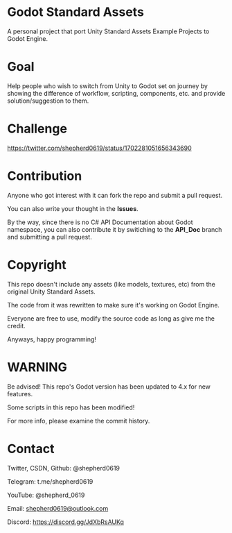 # Godot Standard Assets
A personal project that port Unity Standard Assets Example Projects to Godot Engine.

# Goal
Help people who wish to switch from Unity to Godot set on journey by showing the difference of workflow, scripting, components, etc. and provide solution/suggestion to them.

# Challenge
https://twitter.com/shepherd0619/status/1702281051656343690

# Contribution
Anyone who got interest with it can fork the repo and submit a pull request.

You can also write your thought in the **Issues**.

By the way, since there is no C# API Documentation about Godot namespace, you can also contribute it by switiching to the **API_Doc** branch and submitting a pull request.

# Copyright
This repo doesn't include any assets (like models, textures, etc) from the original Unity Standard Assets.

The code from it was rewritten to make sure it's working on Godot Engine.

Everyone are free to use, modify the source code as long as give me the credit.

Anyways, happy programming!

# WARNING
Be advised! This repo's Godot version has been updated to 4.x for new features. 

Some scripts in this repo has been modified!

For more info, please examine the commit history.

# Contact
Twitter, CSDN, Github: @shepherd0619

Telegram: t.me/shepherd0619

YouTube: @shepherd_0619

Email: shepherd0619@outlook.com

Discord: https://discord.gg/JdXbRsAUKq